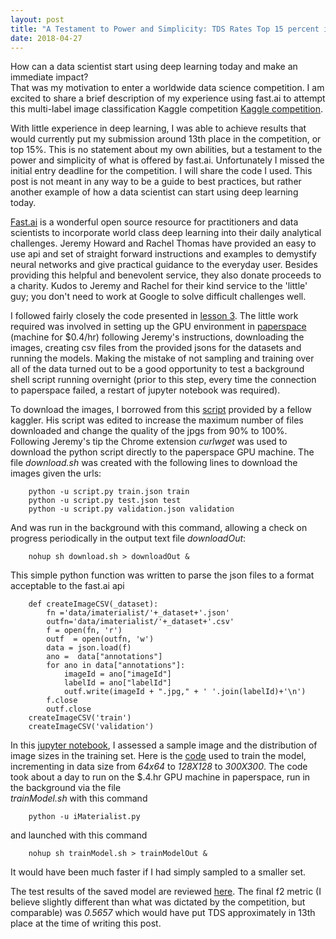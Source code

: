 ```yaml
---
layout: post
title: "A Testament to Power and Simplicity: TDS Rates Top 15 percent in Kaggle Competition, Fast.ai Experiment"
date: 2018-04-27
---
```

How can a data scientist start using deep learning today and make an immediate impact?  
That was my motivation to enter a worldwide data science competition. I am excited to share a brief description of my experience using fast.ai to attempt this multi-label image classification Kaggle competition [Kaggle competition](https://www.kaggle.com/c/imaterialist-challenge-fashion-2018 "iMaterialist Kaggle Competition"). 

With little experience in deep learning, I was able to achieve results that would currently put my submission around 13th place in the competition, or top 15%.  This is no statement about my own abilities, but a testament to the power and simplicity of what is offered by fast.ai.  Unfortunately I missed the initial entry deadline for the competition.  I will share the code I used.  This post is not meant in any way to be a guide to best practices, but rather another example of how a data scientist can start using deep learning today.

[Fast.ai](http://www.fast.ai/ "Fast.ai") is a wonderful open source resource for practitioners and data scientists to incorporate world class deep learning into their daily analytical challenges. Jeremy Howard and Rachel Thomas have provided an easy to use api and set of straight forward instructions and examples to demystify neural networks and give practical guidance to the everyday user.  Besides providing this helpful and benevolent service, they also donate proceeds to a charity.  Kudos to Jeremy and Rachel for their kind service to the 'little' guy; you don't need to work at Google to solve difficult challenges well. 

I followed fairly closely the code presented in [lesson 3](http://course.fast.ai/lessons/lesson3.html "Fast.ai lesson 3").  The little work required was involved in setting up the GPU environment in [paperspace](http://paperspace.com "paperspace.com") (machine for $0.4/hr) following Jeremy's instructions, downloading the images, creating csv files from the provided jsons for the datasets and running the models. Making the mistake of not sampling and training over all of the data turned out to be a good opportunity to test a background shell script  running overnight (prior to this step, every time the connection to paperspace failed, a restart of jupyter notebook was required).

To download the images, I borrowed from this [script](https://www.kaggle.com/nlecoy/imaterialist-downloader-util?scriptVersionId=3068456 "Script to download images") provided by a fellow kaggler.  His script was edited to increase the maximum number of files downloaded and change the quality of the jpgs from 90% to 100%. Following Jeremy's tip the Chrome extension *curlwget* was used to download the python script directly to the paperspace GPU machine.
The file *download.sh* was created with the following lines to download the images given the urls:
```
	python -u script.py train.json train
	python -u script.py test.json test
	python -u script.py validation.json validation
```
And was run in the background with this command, allowing a check on progress periodically in the output text file *downloadOut*:
```
	nohup sh download.sh > downloadOut &
```
This simple python function was written to parse the json files to a format acceptable to the fast.ai api 
```
	def createImageCSV(_dataset):
		fn ='data/imaterialist/'+_dataset+'.json'
		outfn='data/imaterialist/'+_dataset+'.csv'
		f = open(fn, 'r') 
		outf  = open(outfn, 'w') 
		data = json.load(f)
		ano =  data["annotations"]
		for ano in data["annotations"]:
			imageId = ano["imageId"]
			labelId = ano["labelId"]
			outf.write(imageId + ".jpg," + ' '.join(labelId)+'\n')
		f.close
		outf.close
	createImageCSV('train')
	createImageCSV('validation')		
```
In this [jupyter notebook](https://github.com/dtylor/dtylor.github.io/tree/master/kaggle/imaterialist/imaterialist.ipynb "Notebook to assess data"), I assessed a sample image and the distribution of image sizes in the training set.
Here is the [code](https://github.com/dtylor/dtylor.github.io/tree/master/kaggle/imaterialist/iMaterialist.py "Train Model") used to train the model, incrementing in data size from *64x64* to *128X128* to *300X300*.  The code took about a day to run on the $.4.hr GPU machine in paperspace, run in the background via the file  
*trainModel.sh* with this command
```
	python -u iMaterialist.py
```
and launched with this command
```
	nohup sh trainModel.sh > trainModelOut &
```
It would have been much faster if I had simply sampled to a smaller set.  

The test results of the saved model are reviewed [here](https://github.com/dtylor/dtylor.github.io/tree/master/kaggle/imaterialist/imaterialist_reviewResults.ipynb "Notebook to review model results"). The final f2 metric (I believe slightly different than what was dictated by the competition, but comparable) was *0.5657* which would have put TDS approximately in 13th place at the time of writing this post.

